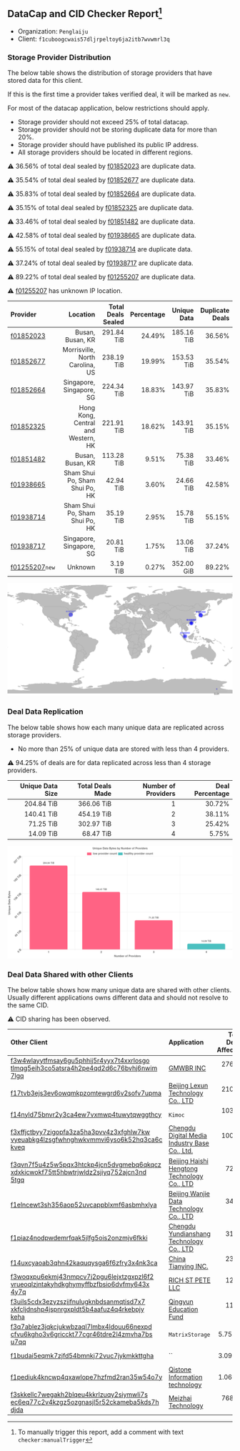 ## DataCap and CID Checker Report[^1]
 - Organization: `Penglaiju`
 - Client: `f1cuboogcwais57dljrpeltoy6ja2itb7wvwmrl3q`
### Storage Provider Distribution
The below table shows the distribution of storage providers that have stored data for this client.

If this is the first time a provider takes verified deal, it will be marked as `new`.

For most of the datacap application, below restrictions should apply.
 - Storage provider should not exceed 25% of total datacap.
 - Storage provider should not be storing duplicate data for more than 20%.
 - Storage provider should have published its public IP address.
 - All storage providers should be located in different regions.

⚠️ 36.56% of total deal sealed by [f01852023](https://filfox.info/en/address/f01852023) are duplicate data.

⚠️ 35.54% of total deal sealed by [f01852677](https://filfox.info/en/address/f01852677) are duplicate data.

⚠️ 35.83% of total deal sealed by [f01852664](https://filfox.info/en/address/f01852664) are duplicate data.

⚠️ 35.15% of total deal sealed by [f01852325](https://filfox.info/en/address/f01852325) are duplicate data.

⚠️ 33.46% of total deal sealed by [f01851482](https://filfox.info/en/address/f01851482) are duplicate data.

⚠️ 42.58% of total deal sealed by [f01938665](https://filfox.info/en/address/f01938665) are duplicate data.

⚠️ 55.15% of total deal sealed by [f01938714](https://filfox.info/en/address/f01938714) are duplicate data.

⚠️ 37.24% of total deal sealed by [f01938717](https://filfox.info/en/address/f01938717) are duplicate data.

⚠️ 89.22% of total deal sealed by [f01255207](https://filfox.info/en/address/f01255207) are duplicate data.

⚠️ [f01255207](https://filfox.info/en/address/f01255207) has unknown IP location.

| Provider                                                    |                           Location | Total Deals Sealed | Percentage | Unique Data | Duplicate Deals |
| :---------------------------------------------------------- | ---------------------------------: | -----------------: | ---------: | ----------: | --------------: |
| [f01852023](https://filfox.info/en/address/f01852023)       |                   Busan, Busan, KR |         291.84 TiB |     24.49% |  185.16 TiB |          36.56% |
| [f01852677](https://filfox.info/en/address/f01852677)       |    Morrisville, North Carolina, US |         238.19 TiB |     19.99% |  153.53 TiB |          35.54% |
| [f01852664](https://filfox.info/en/address/f01852664)       |           Singapore, Singapore, SG |         224.34 TiB |     18.83% |  143.97 TiB |          35.83% |
| [f01852325](https://filfox.info/en/address/f01852325)       | Hong Kong, Central and Western, HK |         221.91 TiB |     18.62% |  143.91 TiB |          35.15% |
| [f01851482](https://filfox.info/en/address/f01851482)       |                   Busan, Busan, KR |         113.28 TiB |      9.51% |   75.38 TiB |          33.46% |
| [f01938665](https://filfox.info/en/address/f01938665)       |     Sham Shui Po, Sham Shui Po, HK |          42.94 TiB |      3.60% |   24.66 TiB |          42.58% |
| [f01938714](https://filfox.info/en/address/f01938714)       |     Sham Shui Po, Sham Shui Po, HK |          35.19 TiB |      2.95% |   15.78 TiB |          55.15% |
| [f01938717](https://filfox.info/en/address/f01938717)       |           Singapore, Singapore, SG |          20.81 TiB |      1.75% |   13.06 TiB |          37.24% |
| [f01255207](https://filfox.info/en/address/f01255207)`new`  |                            Unknown |           3.19 TiB |      0.27% |  352.00 GiB |          89.22% |

![Provider Distribution](https://raw.githubusercontent.com/data-preservation-programs/filplus-checker-assets/main/filecoin-project/filecoin-plus-large-datasets/issues/400/1671096743311.png)
### Deal Data Replication
The below table shows how each many unique data are replicated across storage providers.
- No more than 25% of unique data are stored with less than 4 providers.

⚠️ 94.25% of deals are for data replicated across less than 4 storage providers.

| Unique Data Size | Total Deals Made | Number of Providers | Deal Percentage |
| ---------------: | ---------------: | ------------------: | --------------: |
|       204.84 TiB |       366.06 TiB |                   1 |          30.72% |
|       140.41 TiB |       454.19 TiB |                   2 |          38.11% |
|        71.25 TiB |       302.97 TiB |                   3 |          25.42% |
|        14.09 TiB |        68.47 TiB |                   4 |           5.75% |

![Replication Distribution](https://raw.githubusercontent.com/data-preservation-programs/filplus-checker-assets/main/filecoin-project/filecoin-plus-large-datasets/issues/400/1671096744069.png)
### Deal Data Shared with other Clients
The below table shows how many unique data are shared with other clients.
Usually different applications owns different data and should not resolve to the same CID.

⚠️ CID sharing has been observed.

| Other Client                                                                                                                                                                                                              | Application                                                                                                                    | Total Deals Affected | Unique CIDs |        Verifier |
| :------------------------------------------------------------------------------------------------------------------------------------------------------------------------------------------------------------------------ | :----------------------------------------------------------------------------------------------------------------------------- | -------------------: | ----------: | --------------: |
| [f3w4wlayytfmsay6gu5phhij5r4yyx7t4xxrlosgo<br/>tlmqg5eih3co5atsra4h2pe4qd2d6c76bvhj6nwim<br/>7lgq](https://filfox.info/en/address/f3w4wlayytfmsay6gu5phhij5r4yyx7t4xxrlosgotlmqg5eih3co5atsra4h2pe4qd2d6c76bvhj6nwim7lgq) | [GMWBR INC](https://github.com/filecoin-project/filecoin-plus-large-datasets/issues/73)                                        |           276.88 TiB |       4,396 | LDN v3 multisig |
| [f17tvb3ejs3ev6owqmkpzomtewgrd6v2sofv7upma](https://filfox.info/en/address/f17tvb3ejs3ev6owqmkpzomtewgrd6v2sofv7upma)                                                                                                     | [Beijing Lexun Technology Co\., LTD](https://github.com/filecoin-project/filecoin-plus-large-datasets/issues/395)              |           210.34 TiB |       2,994 | LDN v3 multisig |
| [f14nyld75bnvr2y3ca4ew7vxmwp4tuwytqwggthcy](https://filfox.info/en/address/f14nyld75bnvr2y3ca4ew7vxmwp4tuwytqwggthcy)                                                                                                     | `Kimoc`                                                                                                                        |           103.22 TiB |       1,684 | LDN v3 multisig |
| [f3xffjctbyy7zigopfa3za5ha3pvv4z3xfghlw7kw<br/>vyeuabkg4lzsgfwhnghwkvmmvi6yso6k52hq3ca6c<br/>kveq](https://filfox.info/en/address/f3xffjctbyy7zigopfa3za5ha3pvv4z3xfghlw7kwvyeuabkg4lzsgfwhnghwkvmmvi6yso6k52hq3ca6ckveq) | [Chengdu Digital Media Industry Base Co\., Ltd\.](https://github.com/filecoin-project/filecoin-plus-large-datasets/issues/387) |           100.06 TiB |       1,394 | LDN v3 multisig |
| [f3qvn7f5u4z5w5pqx3htckp4jcn5dvgmebq6qkqcz<br/>xdxkicwokf75tt5hbwtrjwldz2sjiyq752ajcn3nd<br/>5tgq](https://filfox.info/en/address/f3qvn7f5u4z5w5pqx3htckp4jcn5dvgmebq6qkqczxdxkicwokf75tt5hbwtrjwldz2sjiyq752ajcn3nd5tgq) | [Beijing Haishi Hengtong Technology Co\., LTD](https://github.com/filecoin-project/filecoin-plus-large-datasets/issues/66)     |            72.66 TiB |       1,370 | LDN v3 multisig |
| [f1elncewt3sh356aop52uvcappblxmf6asbmhxlya](https://filfox.info/en/address/f1elncewt3sh356aop52uvcappblxmf6asbmhxlya)                                                                                                     | [Beijing Wanjie Data Technology Co\., LTD](https://github.com/filecoin-project/filecoin-plus-large-datasets/issues/404)        |            34.09 TiB |         599 | LDN v3 multisig |
| [f1piaz4nodpwdemrfqak5jlfg5ois2onzmjv6fkki](https://filfox.info/en/address/f1piaz4nodpwdemrfqak5jlfg5ois2onzmjv6fkki)                                                                                                     | [Chengdu Yundianshang Technology Co\., LTD](https://github.com/filecoin-project/filecoin-plus-large-datasets/issues/399)       |            31.94 TiB |         540 | LDN v3 multisig |
| [f14uxcyaoab3qhn42kaquqysga6f6zfry3x4nk3ca](https://filfox.info/en/address/f14uxcyaoab3qhn42kaquqysga6f6zfry3x4nk3ca)                                                                                                     | [ China Tianying INC\.](https://github.com/filecoin-project/filecoin-plus-large-datasets/issues/426)                           |            23.53 TiB |         518 | LDN v3 multisig |
| [f3woqxpu6ekmj43nmpcv7j2pgu6lejxtzgxpzl6f2<br/>vrueoqlzjntakyhdkghymyffbzfbsio6dvfmy643x<br/>4y7q](https://filfox.info/en/address/f3woqxpu6ekmj43nmpcv7j2pgu6lejxtzgxpzl6f2vrueoqlzjntakyhdkghymyffbzfbsio6dvfmy643x4y7q) | [RICH ST PETE LLC](https://github.com/filecoin-project/filecoin-plus-large-datasets/issues/64)                                 |            12.81 TiB |         216 | LDN v3 multisig |
| [f3uils5cdx3ezyzszjjfnulugknbdsanmqtisd7x7<br/>xkfcljdnshp4jspnrgxpldt5b4aafuz4q4rkebpjy<br/>keha](https://filfox.info/en/address/f3uils5cdx3ezyzszjjfnulugknbdsanmqtisd7x7xkfcljdnshp4jspnrgxpldt5b4aafuz4q4rkebpjykeha) | [Qingyun Education Fund](https://github.com/filecoin-project/filecoin-plus-large-datasets/issues/31)                           |            11.16 TiB |         249 | LDN v3 multisig |
| [f3q7ablez3jqkcjukwbzaql7lmbx4ldouu66nexpd<br/>cfvu6kgho3v6gricckt77cgr46tdre2l4zmvha7bs<br/>u7qq](https://filfox.info/en/address/f3q7ablez3jqkcjukwbzaql7lmbx4ldouu66nexpdcfvu6kgho3v6gricckt77cgr46tdre2l4zmvha7bsu7qq) | `MatrixStorage`                                                                                                                |             5.75 TiB |         128 |        LDN # 72 |
| [f1budai5eqmk7zjfd54bmnkj72vuc7jykmkkttgha](https://filfox.info/en/address/f1budai5eqmk7zjfd54bmnkj72vuc7jykmkkttgha)                                                                                                     | ``                                                                                                                             |             3.09 TiB |          68 |        LDN # 64 |
| [f1pediuk4kncwp4qxawlope7hzfmd2ran35w54o7y](https://filfox.info/en/address/f1pediuk4kncwp4qxawlope7hzfmd2ran35w54o7y)                                                                                                     | [Qistone Information technology](https://github.com/filecoin-project/filecoin-plus-large-datasets/issues/324)                  |             1.06 TiB |          26 | LDN v3 multisig |
| [f3skkellc7wegakh2blqeu4kkrlzuqy2siymwli7s<br/>ec6eq77c2v4kzgz5ozgnasjl5r52ckameba5kds7h<br/>djda](https://filfox.info/en/address/f3skkellc7wegakh2blqeu4kkrlzuqy2siymwli7sec6eq77c2v4kzgz5ozgnasjl5r52ckameba5kds7hdjda) | [Meizhai Technology](https://github.com/filecoin-project/filecoin-plus-large-datasets/issues/75)                               |           768.00 GiB |          19 | LDN v3 multisig |

[^1]: To manually trigger this report, add a comment with text `checker:manualTrigger`
